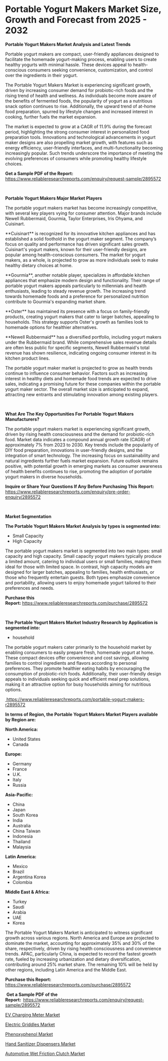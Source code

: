 <p><h1>Portable Yogurt Makers Market Size, Growth and Forecast from 2025 - 2032</h1></p><p><strong>Portable Yogurt Makers Market Analysis and Latest Trends</strong></p>
<p><p>Portable yogurt makers are compact, user-friendly appliances designed to facilitate the homemade yogurt-making process, enabling users to create healthy yogurts with minimal hassle. These devices appeal to health-conscious consumers seeking convenience, customization, and control over the ingredients in their yogurt. </p><p>The Portable Yogurt Makers Market is experiencing significant growth, driven by increasing consumer demand for probiotic-rich foods and the rising trend of health and wellness. As individuals become more aware of the benefits of fermented foods, the popularity of yogurt as a nutritious snack option continues to rise. Additionally, the upward trend of at-home food preparation, spurred by lifestyle changes and increased interest in cooking, further fuels the market expansion.</p><p>The market is expected to grow at a CAGR of 11.9% during the forecast period, highlighting the strong consumer interest in personalized food preparation tools. Innovations and technological advancements in yogurt maker designs are also propelling market growth, with features such as energy efficiency, user-friendly interfaces, and multi-functionality becoming increasingly popular. Such trends underscore the importance of meeting the evolving preferences of consumers while promoting healthy lifestyle choices.</p></p>
<p><strong>Get a Sample PDF of the Report:&nbsp;</strong> <a href="https://www.reliableresearchreports.com/enquiry/request-sample/2895572?utm_campaign=16&utm_medium=2&utm_source=Github&utm_content=ia&utm_term=15032025&utm_id=portable-yogurt-makers">https://www.reliableresearchreports.com/enquiry/request-sample/2895572</a></p>
<p>&nbsp;</p>
<p><strong>Portable Yogurt Makers Major Market Players</strong></p>
<p><p>The portable yogurt makers market has become increasingly competitive, with several key players vying for consumer attention. Major brands include Newell Rubbermaid, Gourmia, Taylor Enterprises, Iris Ohyama, and Cuisinart.</p><p>**Cuisinart** is recognized for its innovative kitchen appliances and has established a solid foothold in the yogurt maker segment. The company’s focus on quality and performance has driven significant sales growth. Cuisinart's yogurt makers, known for their user-friendly designs, are popular among health-conscious consumers. The market for yogurt makers, as a whole, is projected to grow as more individuals seek to make healthy dietary choices at home.</p><p>**Gourmia**, another notable player, specializes in affordable kitchen appliances that emphasize modern design and functionality. Their range of portable yogurt makers appeals particularly to millennials and health enthusiasts, leading to steady revenue growth. The increasing trend towards homemade foods and a preference for personalized nutrition contribute to Gourmia's expanding market share.</p><p>**Oster** has maintained its presence with a focus on family-friendly products, creating yogurt makers that cater to larger batches, appealing to households. This strategy supports Oster's growth as families look to homemade options for healthier alternatives.</p><p>**Newell Rubbermaid** has a diversified portfolio, including yogurt makers under the Rubbermaid brand. While comprehensive sales revenue details are often less public for specific segments, Newell Rubbermaid's total revenue has shown resilience, indicating ongoing consumer interest in its kitchen product lines.</p><p>The portable yogurt maker market is projected to grow as health trends continue to influence consumer behavior. Factors such as increasing interest in healthy diets and homemade food trends are expected to drive sales, indicating a promising future for these companies within the portable yogurt maker sector. The overall market size is anticipated to expand, attracting new entrants and stimulating innovation among existing players.</p></p>
<p>&nbsp;</p>
<p><strong>What Are The Key Opportunities For Portable Yogurt Makers Manufacturers?</strong></p>
<p><p>The portable yogurt makers market is experiencing significant growth, driven by rising health consciousness and the demand for probiotic-rich food. Market data indicates a compound annual growth rate (CAGR) of approximately 7% from 2023 to 2030. Key trends include the popularity of DIY food preparation, innovations in user-friendly designs, and the integration of smart technology. The increasing focus on sustainability and natural ingredients further fuels market expansion. Future outlook remains positive, with potential growth in emerging markets as consumer awareness of health benefits continues to rise, promoting the adoption of portable yogurt makers in diverse households.</p></p>
<p><strong>Inquire or Share Your Questions If Any Before Purchasing This Report:</strong> <a href="https://www.reliableresearchreports.com/enquiry/pre-order-enquiry/2895572?utm_campaign=16&utm_medium=2&utm_source=Github&utm_content=ia&utm_term=15032025&utm_id=portable-yogurt-makers">https://www.reliableresearchreports.com/enquiry/pre-order-enquiry/2895572</a></p>
<p>&nbsp;</p>
<p><strong>Market Segmentation</strong></p>
<p><strong>The Portable Yogurt Makers Market Analysis by types is segmented into:</strong></p>
<p><ul><li>Small Capacity</li><li>High Capacity</li></ul></p>
<p><p>The portable yogurt makers market is segmented into two main types: small capacity and high capacity. Small capacity yogurt makers typically produce a limited amount, catering to individual users or small families, making them ideal for those with limited space. In contrast, high capacity models are designed for larger batches, appealing to families, health enthusiasts, or those who frequently entertain guests. Both types emphasize convenience and portability, allowing users to enjoy homemade yogurt tailored to their preferences and needs.</p></p>
<p><strong>Purchase this Report:&nbsp;</strong><a href="https://www.reliableresearchreports.com/purchase/2895572?utm_campaign=16&utm_medium=2&utm_source=Github&utm_content=ia&utm_term=15032025&utm_id=portable-yogurt-makers">https://www.reliableresearchreports.com/purchase/2895572</a></p>
<p>&nbsp;</p>
<p><strong>The Portable Yogurt Makers Market Industry Research by Application is segmented into:</strong></p>
<p><ul><li>household</li></ul></p>
<p><p>The portable yogurt makers cater primarily to the household market by enabling consumers to easily prepare fresh, homemade yogurt at home. These compact devices offer convenience and cost savings, allowing families to control ingredients and flavors according to personal preferences. They promote healthier eating habits by encouraging the consumption of probiotic-rich foods. Additionally, their user-friendly design appeals to individuals seeking quick and efficient meal prep solutions, making it an attractive option for busy households aiming for nutritious options.</p></p>
<p><a href="https://www.reliableresearchreports.com/portable-yogurt-makers-r2895572?utm_campaign=16&utm_medium=2&utm_source=Github&utm_content=ia&utm_term=15032025&utm_id=portable-yogurt-makers">&nbsp;https://www.reliableresearchreports.com/portable-yogurt-makers-r2895572</a></p>
<p><strong>In terms of Region, the Portable Yogurt Makers Market Players available by Region are:</strong></p>
<p>
    <p> <strong> North America: </strong>
        <ul>
            <li>United States</li>
            <li>Canada</li>
        </ul>
        </p> 
    <p> <strong> Europe: </strong>
        <ul>
            <li>Germany</li>
            <li>France</li>
            <li>U.K.</li>
            <li>Italy</li>
            <li>Russia</li>
        </ul>
        </p> 
    <p> <strong> Asia-Pacific: </strong>
        <ul>
            <li>China</li>
            <li>Japan</li>
            <li>South Korea</li>
            <li>India</li>
            <li>Australia</li>
            <li>China Taiwan</li>
            <li>Indonesia</li>
            <li>Thailand</li>
            <li>Malaysia</li>
        </ul>
        </p> 
    <p> <strong> Latin America: </strong>
        <ul>
            <li>Mexico</li>
            <li>Brazil</li>
            <li>Argentina Korea</li>
            <li>Colombia</li>
        </ul>
        </p> 
    <p> <strong> Middle East & Africa: </strong>
        <ul>
            <li>Turkey</li>
            <li>Saudi</li>
            <li>Arabia</li>
            <li>UAE</li>
            <li>Korea</li>
        </ul>
    </p>
    </p>
<p><p>The Portable Yogurt Makers Market is anticipated to witness significant growth across various regions. North America and Europe are projected to dominate the market, accounting for approximately 35% and 30% of the share, respectively, driven by rising health consciousness and convenience trends. APAC, particularly China, is expected to record the fastest growth rate, fueled by increasing urbanization and dietary diversification, contributing around 25% market share. The remaining 10% will be held by other regions, including Latin America and the Middle East.</p></p>
<p><strong>Purchase this Report: </strong><a href="https://www.reliableresearchreports.com/purchase/2895572?utm_campaign=16&utm_medium=2&utm_source=Github&utm_content=ia&utm_term=15032025&utm_id=portable-yogurt-makers">https://www.reliableresearchreports.com/purchase/2895572</a></p>
<p>&nbsp;<strong>Get a Sample PDF of the Report:&nbsp;&nbsp;</strong><a href="https://www.reliableresearchreports.com/enquiry/request-sample/2895572?utm_campaign=16&utm_medium=2&utm_source=Github&utm_content=ia&utm_term=15032025&utm_id=portable-yogurt-makers">https://www.reliableresearchreports.com/enquiry/request-sample/2895572</a></p>
<p><strong></strong></p>
<p><p><a href="https://github.com/lelkohydesyj/Market-Research-Report-List-1/blob/main/ev-charging-meter-market.md?utm_campaign=16&utm_medium=2&utm_source=Github&utm_content=ia&utm_term=15032025&utm_id=portable-yogurt-makers">EV Charging Meter Market</a></p><p><a href="https://github.com/mehakmiamid1/Market-Research-Report-List-1/blob/main/electric-griddles-market.md?utm_campaign=16&utm_medium=2&utm_source=Github&utm_content=ia&utm_term=15032025&utm_id=portable-yogurt-makers">Electric Griddles Market</a></p><p><a href="https://github.com/jenevycachat/Market-Research-Report-List-1/blob/main/phenoxyphenol-market.md?utm_campaign=16&utm_medium=2&utm_source=Github&utm_content=ia&utm_term=15032025&utm_id=portable-yogurt-makers">Phenoxyphenol Market</a></p><p><a href="https://github.com/thanenegenqa/Market-Research-Report-List-1/blob/main/hand-sanitizer-dispensers-market.md?utm_campaign=16&utm_medium=2&utm_source=Github&utm_content=ia&utm_term=15032025&utm_id=portable-yogurt-makers">Hand Sanitizer Dispensers Market</a></p><p><a href="https://github.com/cachaskluwe/Market-Research-Report-List-1/blob/main/automotive-wet-friction-clutch-market.md?utm_campaign=16&utm_medium=2&utm_source=Github&utm_content=ia&utm_term=15032025&utm_id=portable-yogurt-makers">Automotive Wet Friction Clutch Market</a></p></p>